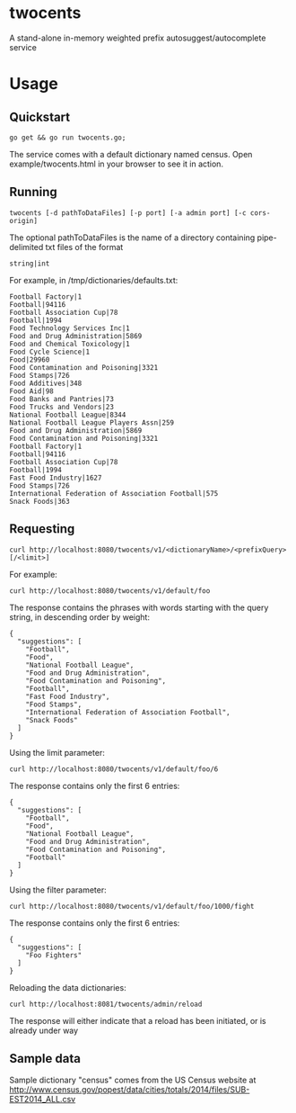 # twocents
A stand-alone in-memory weighted prefix autosuggest/autocomplete service

# Usage

## Quickstart

```
go get && go run twocents.go;
```
The service comes with a default dictionary named census.  Open example/twocents.html in your browser to see it in action.

## Running 
```
twocents [-d pathToDataFiles] [-p port] [-a admin port] [-c cors-origin]
```

The optional pathToDataFiles is the name of a directory containing pipe-delimited txt files of the format
```
string|int
```

For example, in /tmp/dictionaries/defaults.txt:
```
Football Factory|1
Football|94116
Football Association Cup|78
Football|1994
Food Technology Services Inc|1
Food and Drug Administration|5869
Food and Chemical Toxicology|1
Food Cycle Science|1
Food|29960
Food Contamination and Poisoning|3321
Food Stamps|726
Food Additives|348
Food Aid|98
Food Banks and Pantries|73
Food Trucks and Vendors|23
National Football League|8344
National Football League Players Assn|259
Food and Drug Administration|5869
Food Contamination and Poisoning|3321
Football Factory|1
Football|94116
Football Association Cup|78
Football|1994
Fast Food Industry|1627
Food Stamps|726
International Federation of Association Football|575
Snack Foods|363
```

## Requesting
```
curl http://localhost:8080/twocents/v1/<dictionaryName>/<prefixQuery>[/<limit>]
```

For example:
```
curl http://localhost:8080/twocents/v1/default/foo
```

The response contains the phrases with words starting with the query string, in descending order by weight:
```
{
  "suggestions": [
    "Football",
    "Food",
    "National Football League",
    "Food and Drug Administration",
    "Food Contamination and Poisoning",
    "Football",
    "Fast Food Industry",
    "Food Stamps",
    "International Federation of Association Football",
    "Snack Foods"
  ]
}
```

Using the limit parameter:
```
curl http://localhost:8080/twocents/v1/default/foo/6
```

The response contains only the first 6 entries:
```
{
  "suggestions": [
    "Football",
    "Food",
    "National Football League",
    "Food and Drug Administration",
    "Food Contamination and Poisoning",
    "Football"
  ]
}
```

Using the filter parameter:
```
curl http://localhost:8080/twocents/v1/default/foo/1000/fight
```

The response contains only the first 6 entries:
```
{
  "suggestions": [
    "Foo Fighters"
  ]
}
```

Reloading the data dictionaries:
```
curl http://localhost:8081/twocents/admin/reload
```

The response will either indicate that a reload has been initiated, or is already under way

## Sample data

Sample dictionary "census" comes from the US Census website at http://www.census.gov/popest/data/cities/totals/2014/files/SUB-EST2014_ALL.csv
